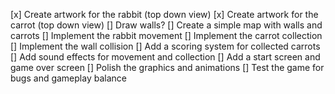 
[x] Create artwork for the rabbit (top down view)
[x] Create artwork for the carrot (top down view)
[] Draw walls?
[] Create a simple map with walls and carrots
[] Implement the rabbit movement
[] Implement the carrot collection
[] Implement the wall collision
[] Add a scoring system for collected carrots
[] Add sound effects for movement and collection
[] Add a start screen and game over screen
[] Polish the graphics and animations
[] Test the game for bugs and gameplay balance
